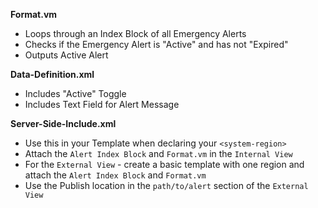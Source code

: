 **Format.vm**

* Loops through an Index Block of all Emergency Alerts
* Checks if the Emergency Alert is "Active" and has not "Expired"
* Outputs Active Alert


**Data-Definition.xml**

* Includes "Active" Toggle
* Includes Text Field for Alert Message

**Server-Side-Include.xml**

* Use this in your Template when declaring your `<system-region>`
* Attach the `Alert Index Block` and `Format.vm` in the `Internal View`
* For the `External View` - create a basic template with one region and attach the `Alert Index Block` and `Format.vm`
* Use the Publish location in the `path/to/alert` section of the `External View`
